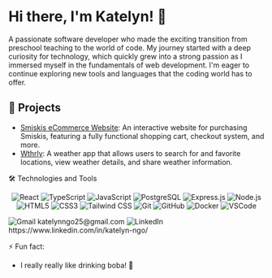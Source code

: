 
<!--
**Katelyn-Huong/Katelyn-Huong** is a ✨ _special_ ✨ repository because its `README.md` (this file) appears on your GitHub profile.

Here are some ideas to get you started:

- 🔭 I’m currently working on ...
- 🌱 I’m currently learning ...
- 👯 I’m looking to collaborate on ...
- 🤔 I’m looking for help with ...
- 💬 Ask me about ...
- 📫 How to reach me: ...
- 😄 Pronouns: ...
- ⚡ Fun fact: ...
- Portfolio: [Your Portfolio URL]
🌱 I’m currently learning:
- Advanced React techniques
- Context API and state management in React
- Tailwind CSS for responsive design
- Full-stack development with the PERN stack (PostgreSQL, Express, React, Node.js)
-->
# Hi there, I'm Katelyn! 👋
A passionate software developer who made the exciting transition from preschool teaching to the world of code. My journey started with a deep curiosity for technology, which quickly grew into a strong passion as I immersed myself in the fundamentals of web development. I'm eager to continue exploring new tools and languages that the coding world has to offer.

## 🚀 Projects
- [Smiskis eCommerce Website](http://ec2-3-141-112-172.us-east-2.compute.amazonaws.com/): An interactive website for purchasing Smiskis, featuring a fully functional shopping cart, checkout system, and more.
- [Wthrly](https://katelyn-huong.github.io/Wthrly/): A weather app that allows users to search for and favorite locations, view weather details, and share weather information.



🛠️ Technologies and Tools
<p align="center"> <img src="https://img.shields.io/badge/React-%2320232a.svg?style=for-the-badge&logo=react&logoColor=%2361DAFB" alt="React" /> <img src="https://img.shields.io/badge/TypeScript-%23007ACC.svg?style=for-the-badge&logo=typescript&logoColor=white" alt="TypeScript" /> <img src="https://img.shields.io/badge/JavaScript-%23F7DF1E.svg?style=for-the-badge&logo=javascript&logoColor=black" alt="JavaScript" /> <img src="https://img.shields.io/badge/PostgreSQL-%23336791.svg?style=for-the-badge&logo=postgresql&logoColor=white" alt="PostgreSQL" /> <img src="https://img.shields.io/badge/Express.js-%23404d59.svg?style=for-the-badge" alt="Express.js" /> <img src="https://img.shields.io/badge/Node.js-%23339933.svg?style=for-the-badge&logo=node.js&logoColor=white" alt="Node.js" /> <img src="https://img.shields.io/badge/HTML5-%23E34F26.svg?style=for-the-badge&logo=html5&logoColor=white" alt="HTML5" /> <img src="https://img.shields.io/badge/CSS3-%231572B6.svg?style=for-the-badge&logo=css3&logoColor=white" alt="CSS3" /> <img src="https://img.shields.io/badge/TailwindCSS-%2306B6D4.svg?style=for-the-badge&logo=tailwind-css&logoColor=white" alt="Tailwind CSS" /> <img src="https://img.shields.io/badge/Git-%23F05033.svg?style=for-the-badge&logo=git&logoColor=white" alt="Git" />
<img src="https://img.shields.io/badge/GitHub-%23121011.svg?style=for-the-badge&logo=github&logoColor=white" alt="GitHub" />
<img src="https://img.shields.io/badge/Docker-%230db7ed.svg?style=for-the-badge&logo=docker&logoColor=white" alt="Docker" />
<img src="https://img.shields.io/badge/VSCode-%23007ACC.svg?style=for-the-badge&logo=visual-studio-code&logoColor=white" alt="VSCode" />


</p>




<img src="https://img.shields.io/badge/Gmail-D14836?style=for-the-badge&logo=gmail&logoColor=white" alt="Gmail" />
katelynngo25@gmail.com
<img src="https://img.shields.io/badge/LinkedIn-%230077B5.svg?style=for-the-badge&logo=linkedin&logoColor=white" alt="LinkedIn" /> 
https://www.linkedin.com/in/katelyn-ngo/




⚡ Fun fact:
- I really really like drinking boba! 🧋

